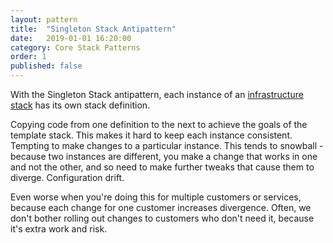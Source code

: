 ```yaml
---
layout: pattern
title:  "Singleton Stack Antipattern"
date:   2019-01-01 16:20:00
category: Core Stack Patterns
order: 1
published: false
---
```


With the Singleton Stack antipattern, each instance of an [infrastructure stack](/patterns/core-stack/) has its own stack definition.

Copying code from one definition to the next to achieve the goals of the template stack. This makes it hard to keep each instance consistent. Tempting to make changes to a particular instance. This tends to snowball - because two instances are different, you make a change that works in one and not the other, and so need to make further tweaks that cause them to diverge. Configuration drift.

Even worse when you're doing this for multiple customers or services, because each change for one customer increases divergence. Often, we don't bother rolling out changes to customers who don't need it, because it's extra work and risk.
